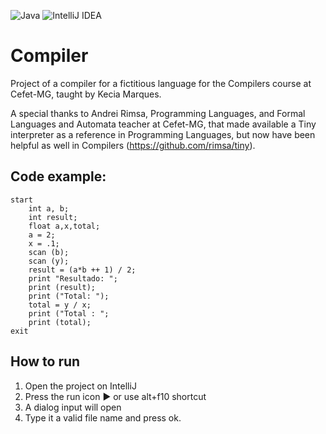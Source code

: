 ![Java](https://img.shields.io/badge/Java-ED8B00?style=for-the-badge&logo=java&logoColor=white)
![IntelliJ IDEA](https://img.shields.io/badge/IntelliJIDEA-000000.svg?style=for-the-badge&logo=intellij-idea&logoColor=white)

# Compiler
Project of a compiler for a fictitious language for the Compilers course at Cefet-MG, taught by Kecia Marques.

A special thanks to Andrei Rimsa, Programming Languages, and Formal Languages and Automata teacher at Cefet-MG, that made available a Tiny interpreter as a reference in Programming Languages, but now have been helpful as well in Compilers (https://github.com/rimsa/tiny).

## Code example: 

```
start
    int a, b;
    int result;
    float a,x,total;
    a = 2;
    x = .1;
    scan (b);
    scan (y);
    result = (a*b ++ 1) / 2;
    print "Resultado: ";
    print (result);
    print ("Total: ");
    total = y / x;
    print ("Total : ";
    print (total);
exit
``` 

## How to run
1. Open the project on IntelliJ
2. Press the run icon :arrow_forward: or use alt+f10 shortcut
3. A dialog input will open
4. Type it a valid file name and press ok.
